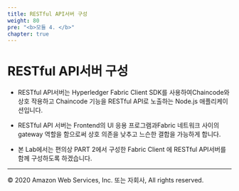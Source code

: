 ```yaml
---
title: RESTful API서버 구성
weight: 80
pre: "<b>모듈 4. </b>"
chapter: true
---
```


# RESTful API서버 구성 

- RESTful API서버는 Hyperledger Fabric Client SDK를 사용하여Chaincode와 상호 작용하고 Chaincode 기능을 RESTful API로 노출하는 Node.js 애플리케이션입니다. 
- RESTful API 서버는 Frontend의 UI 응용 프로그램과Fabric 네트워크 사이의 gateway 역할을 함으로써 상호 의존을 낮추고 느슨한 결합을 가능하게 합니다. 

- 본 Lab에서는 편의상 PART 2에서 구성한 Fabric Client 에 RESTful API서버를 함께 구성하도록 하겠습니다.


---
© 2020 Amazon Web Services, Inc. 또는 자회사, All rights reserved.
